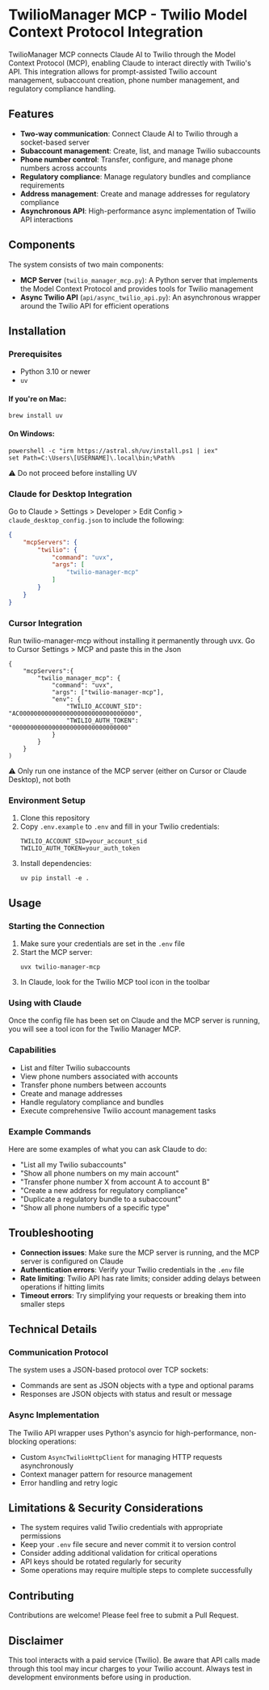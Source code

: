 # TwilioManager MCP - Twilio Model Context Protocol Integration

TwilioManager MCP connects Claude AI to Twilio through the Model Context Protocol (MCP), enabling Claude to interact directly with Twilio's API. This integration allows for prompt-assisted Twilio account management, subaccount creation, phone number management, and regulatory compliance handling.


    
## Features

- **Two-way communication**: Connect Claude AI to Twilio through a socket-based server
- **Subaccount management**: Create, list, and manage Twilio subaccounts
- **Phone number control**: Transfer, configure, and manage phone numbers across accounts
- **Regulatory compliance**: Manage regulatory bundles and compliance requirements
- **Address management**: Create and manage addresses for regulatory compliance
- **Asynchronous API**: High-performance async implementation of Twilio API interactions

## Components

The system consists of two main components:

- **MCP Server** (`twilio_manager_mcp.py`): A Python server that implements the Model Context Protocol and provides tools for Twilio management
- **Async Twilio API** (`api/async_twilio_api.py`): An asynchronous wrapper around the Twilio API for efficient operations

## Installation

### Prerequisites

- Python 3.10 or newer
- `uv` 

#### If you're on Mac:
```
brew install uv
```

#### On Windows:
```
powershell -c "irm https://astral.sh/uv/install.ps1 | iex"
set Path=C:\Users\[USERNAME]\.local\bin;%Path%
```

⚠️ Do not proceed before installing UV

### Claude for Desktop Integration

Go to Claude > Settings > Developer > Edit Config > `claude_desktop_config.json` to include the following:

```json
{
    "mcpServers": {
        "twilio": {
            "command": "uvx",
            "args": [
                "twilio-manager-mcp"
            ]
        }
    }
}
```

### Cursor Integration

Run twilio-manager-mcp without installing it permanently through uvx. Go to Cursor Settings > MCP and paste this in the Json

```
{
    "mcpServers":{
        "twilio_manager_mcp": {
            "command": "uvx",
            "args": ["twilio-manager-mcp"],
            "env": {
                "TWILIO_ACCOUNT_SID": "AC00000000000000000000000000000000",
                "TWILIO_AUTH_TOKEN": "00000000000000000000000000000000"
            }
        }
    }
)
```

⚠️ Only run one instance of the MCP server (either on Cursor or Claude Desktop), not both

### Environment Setup

1. Clone this repository
2. Copy `.env.example` to `.env` and fill in your Twilio credentials:
   ```
   TWILIO_ACCOUNT_SID=your_account_sid
   TWILIO_AUTH_TOKEN=your_auth_token
   ```
3. Install dependencies:
   ```
   uv pip install -e .
   ```

## Usage

### Starting the Connection

1. Make sure your credentials are set in the `.env` file
2. Start the MCP server:
   ```
   uvx twilio-manager-mcp
   ```
3. In Claude, look for the Twilio MCP tool icon in the toolbar

### Using with Claude

Once the config file has been set on Claude and the MCP server is running, you will see a tool icon for the Twilio Manager MCP.

### Capabilities

- List and filter Twilio subaccounts
- View phone numbers associated with accounts
- Transfer phone numbers between accounts
- Create and manage addresses
- Handle regulatory compliance and bundles
- Execute comprehensive Twilio account management tasks

### Example Commands

Here are some examples of what you can ask Claude to do:

- "List all my Twilio subaccounts"
- "Show all phone numbers on my main account"
- "Transfer phone number X from account A to account B"
- "Create a new address for regulatory compliance"
- "Duplicate a regulatory bundle to a subaccount"
- "Show all phone numbers of a specific type"

## Troubleshooting

- **Connection issues**: Make sure the MCP server is running, and the MCP server is configured on Claude
- **Authentication errors**: Verify your Twilio credentials in the `.env` file
- **Rate limiting**: Twilio API has rate limits; consider adding delays between operations if hitting limits
- **Timeout errors**: Try simplifying your requests or breaking them into smaller steps

## Technical Details

### Communication Protocol

The system uses a JSON-based protocol over TCP sockets:

- Commands are sent as JSON objects with a type and optional params
- Responses are JSON objects with status and result or message

### Async Implementation

The Twilio API wrapper uses Python's asyncio for high-performance, non-blocking operations:

- Custom `AsyncTwilioHttpClient` for managing HTTP requests asynchronously
- Context manager pattern for resource management
- Error handling and retry logic

## Limitations & Security Considerations

- The system requires valid Twilio credentials with appropriate permissions
- Keep your `.env` file secure and never commit it to version control
- Consider adding additional validation for critical operations
- API keys should be rotated regularly for security
- Some operations may require multiple steps to complete successfully

## Contributing

Contributions are welcome! Please feel free to submit a Pull Request.

## Disclaimer

This tool interacts with a paid service (Twilio). Be aware that API calls made through this tool may incur charges to your Twilio account. Always test in development environments before using in production.
